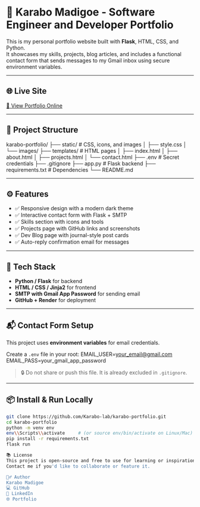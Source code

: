 # 💼 Karabo Madigoe - Software Engineer and Developer Portfolio

This is my personal portfolio website built with **Flask**, HTML, CSS, and Python.  
It showcases my skills, projects, blog articles, and includes a functional contact form that sends messages to my Gmail inbox using secure environment variables.

---

## 🌐 Live Site

[🔗 View Portfolio Online](https://karabo-portfolio.onrender.com)  

---

## 📁 Project Structure

karabo-portfolio/
├── static/ # CSS, icons, and images
│ ├── style.css
│ └── images/
├── templates/ # HTML pages
│ ├── index.html
│ ├── about.html
│ ├── projects.html
│ └── contact.html
├── .env # Secret credentials 
├── .gitignore
├── app.py # Flask backend
├── requirements.txt # Dependencies
└── README.md

---

## ⚙️ Features

- ✅ Responsive design with a modern dark theme
- ✅ Interactive contact form with Flask + SMTP
- ✅ Skills section with icons and tools
- ✅ Projects page with GitHub links and screenshots
- ✅ Dev Blog page with journal-style post cards
- ✅ Auto-reply confirmation email for messages

---

## 🚀 Tech Stack

- **Python / Flask** for backend
- **HTML / CSS / Jinja2** for frontend
- **SMTP with Gmail App Password** for sending email
- **GitHub + Render** for deployment

---

## 📬 Contact Form Setup

This project uses **environment variables** for email credentials.

Create a `.env` file in your root:
EMAIL_USER=your_email@gmail.com
EMAIL_PASS=your_gmail_app_password


> 🔒 Do not share or push this file. It is already excluded in `.gitignore`.

---

## 📦 Install & Run Locally

```bash
git clone https://github.com/Karabo-lab/karabo-portfolio.git
cd karabo-portfolio
python -m venv env
env\\Scripts\\activate     # (or source env/bin/activate on Linux/Mac)
pip install -r requirements.txt
flask run

📚 License
This project is open-source and free to use for learning or inspiration.
Contact me if you'd like to collaborate or feature it.

🙋‍♂️ Author
Karabo Madigoe
💻 GitHub
🔗 LinkedIn
🌐 Portfolio

